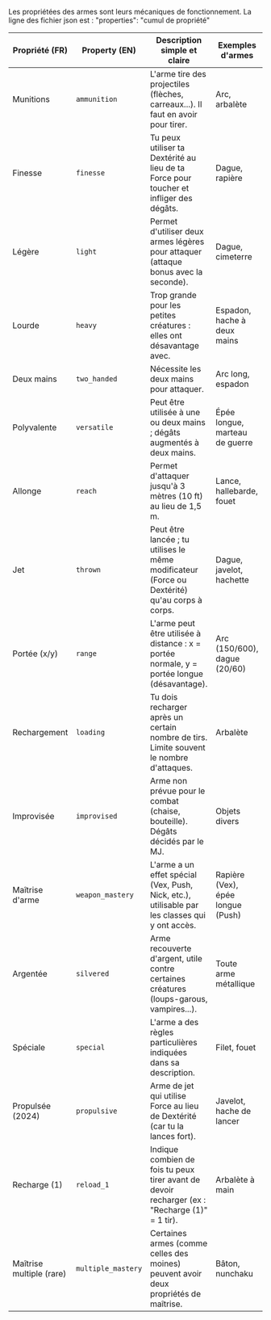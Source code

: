 Les propriétées des armes sont leurs mécaniques de fonctionnement. La ligne des fichier json est : "properties": "cumul de propriété"

| Propriété (FR) | Property (EN) | Description simple et claire | Exemples d'armes |
| --- | --- | --- | --- |
| Munitions | `ammunition` | L'arme tire des projectiles (flèches, carreaux...). Il faut en avoir pour tirer. | Arc, arbalète |
| Finesse | `finesse` | Tu peux utiliser ta Dextérité au lieu de ta Force pour toucher et infliger des dégâts. | Dague, rapière |
| Légère | `light` | Permet d'utiliser deux armes légères pour attaquer (attaque bonus avec la seconde). | Dague, cimeterre |
| Lourde | `heavy` | Trop grande pour les petites créatures : elles ont désavantage avec. | Espadon, hache à deux mains |
| Deux mains | `two_handed` | Nécessite les deux mains pour attaquer. | Arc long, espadon |
| Polyvalente | `versatile` | Peut être utilisée à une ou deux mains ; dégâts augmentés à deux mains. | Épée longue, marteau de guerre |
| Allonge | `reach` | Permet d'attaquer jusqu'à 3 mètres (10 ft) au lieu de 1,5 m. | Lance, hallebarde, fouet |
| Jet | `thrown` | Peut être lancée ; tu utilises le même modificateur (Force ou Dextérité) qu'au corps à corps. | Dague, javelot, hachette |
| Portée (x/y) | `range` | L'arme peut être utilisée à distance : x = portée normale, y = portée longue (désavantage). | Arc (150/600), dague (20/60) |
| Rechargement | `loading` | Tu dois recharger après un certain nombre de tirs. Limite souvent le nombre d'attaques. | Arbalète |
| Improvisée | `improvised` | Arme non prévue pour le combat (chaise, bouteille). Dégâts décidés par le MJ. | Objets divers |
| Maîtrise d'arme | `weapon_mastery` | L'arme a un effet spécial (Vex, Push, Nick, etc.), utilisable par les classes qui y ont accès. | Rapière (Vex), épée longue (Push) |
| Argentée | `silvered` | Arme recouverte d'argent, utile contre certaines créatures (loups-garous, vampires...). | Toute arme métallique |
| Spéciale | `special` | L'arme a des règles particulières indiquées dans sa description. | Filet, fouet |
| Propulsée (2024) | `propulsive` | Arme de jet qui utilise Force au lieu de Dextérité (car tu la lances fort). | Javelot, hache de lancer |
| Recharge (1) | `reload_1` | Indique combien de fois tu peux tirer avant de devoir recharger (ex : "Recharge (1)" = 1 tir). | Arbalète à main |
| Maîtrise multiple (rare) | `multiple_mastery` | Certaines armes (comme celles des moines) peuvent avoir deux propriétés de maîtrise. | Bâton, nunchaku |
